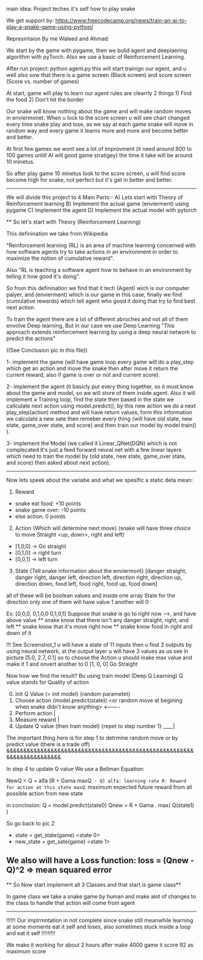 main idea: Project teches it's self how to play snake 

We get support by: https://www.freecodecamp.org/news/train-an-ai-to-play-a-snake-game-using-python/

Represintaion By me Waleed and Ahmad: 

We start by the game with pygame, 
then we bulid agent and deeplaering algorithm with pyTorch. 
Also we use a basic of Reinforcement Learning.

After run project: python agent.py
this will start trainign our egent, and u well also sow that there is 
a game screen (Black screen) and score screen (Score vs. number of games)

At start, game will play to learn our agent 
rules are clearrly 2 things 1) Find the food 
                            2) Don't hit the border  

Our snake will know nothing about the game and will make random moves in 
enviermonet. When u lock to the score screen u will see chart changed 
every time snake play and lose, as we say at each game snake will move 
in random way and every game it learns more and more and become better 
and better.

At first few games we wont see a lot of improvment (it need around 800 
to 100 games untill AI will good game stratigey) the time it take will 
be around 10 minetus.

So after play game 10 minetus look to the score screen, u will find score 
become high for snake, not perfect but it's get in better and better.

--------------------------------------------------------------------------

We will divide this project to 4 Main Parts:- 
A) Lets start with Theory of Reinforcement learning 
B) Implement the actual game (envierment) using pygame
C) Implement the agent 
D) Implement the actual model with pytorch

** So let's start with Theory (Reinforcement Learning) 

This definination we take from Wikipedia

"Reinforcement learning (RL) is an area of machine learning concerned with 
how software agents try to take actions in an environment in order to 
maximize the notion of cumulative reward".

Also "RL is teaching a software agent how to behave in an environment by
telling it how good it's doing".

So from this definination we find that it tech (Agent) wich is our 
computer palyer, and (envierment) which is our game in this case, 
finally we find (cumulative rewards) which tell agent who good it doing 
that try to find best next action. 

To train the agent there are a lot of different abroches and not all of 
them envolve Deep learning, But in our case we use Deep Learning
"This approach extends reinforcement learning by using a deep neural 
network to predict the actions"

((See Conclusion pic in this file))

1- implement the game (will have game loop every game will do a play_step 
which get an action and move the snake then after move it return the 
current reward, also if game is over or not and current score).

2- implement the agent (it basicly put every thing together, so it must 
know about the game and model, so we will store of them inside agent. 
Also it will implement a Training loop, find the state then based in the 
state we callculate next action using model.predict(), by this new action 
we do a next play_step(action) method and will have return values, 
form this information we calculate a new sate then remeber every thing 
{will have old state, new state, game_over state, and score} and then 
train our model by model.train() ).

3- implement the Model (we called it Linear_QNet(DQN) which is not 
complecated it's just a feed forward neural net with a few linear layers 
which need to train the model by {old state, new state, game_over state, 
and score} then asked about next action).

**************************************************************************

Now lets speek about the variabe and what we spesific a static deta mean: 

1) Reward 
 - snake eat food: +10 points
 - snake game over: -10 points
 - else action: 0 points 

2) Action {Which will determine next move} 
(snake will have three choice to move Straight <up, down>, right and left) 
 - [1,0,0] -> Go straight
 - [0,1,0] -> right turn 
 - [0,0,1] -> left turn 

3) State {Tell snake information about the enviermont}
 [danger straight, danger right, danger left,
  direction left, direction right, direction up, direction down,
  food left, food right, food up, food down]

all of these will be boolean values and inside one array State
for the direction only one of them will have value 1 another will 0
 
Ex: [0,0,0,
     0,1,0,0
     0,1,0,1] 
Suppose that snake is go to right now -->, and have above value
** snake know that there isn't any danger straight, right, and left
** snake know that it's move right now 
** snake know food in right and down of it 


!!! See Screenshot_1 
u will have a state of 11 inputs then u find 3 outputs by using neural 
network, at the output layer u will have 3 values as us see in picture 
[5.0, 2.7, 0.1] so to choose the Action u should make max value and make 
it 1 and onvert another to 0 [1, 0, 0] Go Straight


Now how we find the result?
Bu using train model (Deep Q Learning) 
Q value stands for Quality of action <each action should emprove qulaity of snake>

0. Init Q Value (= init model) {random parametet}
1. Choose action (model.predict(state)) 
<or random move at begining when snake didn't know anything> <----
2. Perform action <next move>                                     |
3. Measure reward                                                 |
4. Update Q value (then train model) {repet to step number 1} ____|

The important thing here is for step 1 to detrmine random move or by
predict value (there is a trade off)
&&&&&&&&&&&&&&&&&&&&&&&&&&&&&&&&&&&&&&&&&&&&&&&&&&&&&&&&&&&&&&&&&&&&&&&

In step 4 to update Q value We use a Bellman Equation:

NewQ = Q + alfa [R + Gama maxQ` - Q]
alfa: learning rate
R: Reward for action at this state
maxQ`: maximum expected future reward from all possible action from new state 

in conclosion:
Q = model.predict(state0)
Qnew = R + Gama . max( Q(state1) )

So go back to pic 2 
 - state = get_state(game) <state 0>
 - new_state = get_sate(game) <state 1> 

We also will have a Loss function:
loss = (Qnew - Q)^2     => mean squared error 
-----------------------------------------------------------------------

** So Now start implement all 3 Classes and that start is game class** 

In game class we take a snake game by human and make alot of changes 
to the class to handle that action will come from agent


-----------------------------------------------------------------------

!!!!!! Our implrmntation in not complete since snake still meanwhile learning 
at some moments eat it self and loses, also sometimes stuck inside a loop and 
eat it self !!!!!!!!! 
 
We make it working for about 2 hours 
after make 4000 game it score 92 as maximum score <not bad>


